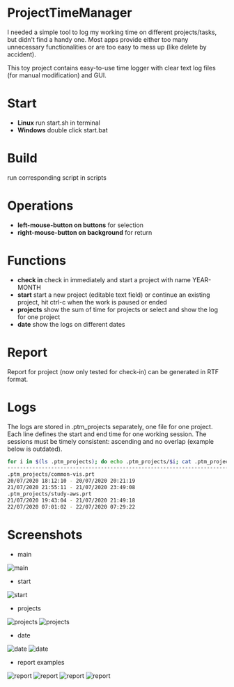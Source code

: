 # ProjectTimeManager

I needed a simple tool to log my working time on different projects/tasks, but didn't find a handy one. Most apps
provide either too many unnecessary functionalities or are too easy to mess up (like delete by accident).

This toy project contains easy-to-use time logger with clear text log files (for manual modification) and GUI.

# Start

- **Linux** run start.sh in terminal
- **Windows** double click start.bat

# Build

run corresponding script in scripts

# Operations

- **left-mouse-button on buttons** for selection
- **right-mouse-button on background** for return

# Functions

- **check in** check in immediately and start a project with name YEAR-MONTH
- **start** start a new project (editable text field) or continue an existing project, hit ctrl-c when the work is
paused or ended
- **projects** show the sum of time for projects or select and show the log for one project
- **date** show the logs on different dates

# Report

Report for project (now only tested for check-in) can be generated in RTF format.

# Logs

The logs are stored in .ptm_projects separately, one file for one project. Each line defines the start and end time for
one working session. The sessions must be timely consistent: ascending and no overlap (example below is outdated).

```bash
for i in $(ls .ptm_projects); do echo .ptm_projects/$i; cat .ptm_projects/$i; done
----------------------------------------------------------------------------------
.ptm_projects/common-vis.prt
20/07/2020 18:12:10 - 20/07/2020 20:21:19
21/07/2020 21:55:11 - 21/07/2020 23:49:08
.ptm_projects/study-aws.prt
21/07/2020 19:43:04 - 21/07/2020 21:49:18
22/07/2020 07:01:02 - 22/07/2020 07:29:22
```

# Screenshots

- main

![main](https://github.com/t-lou/ProjectTimeManager/blob/master/doc/main-1.png)

- start

![start](https://github.com/t-lou/ProjectTimeManager/blob/master/doc/start-1.png)

- projects

![projects](https://github.com/t-lou/ProjectTimeManager/blob/master/doc/projects-1.png)
![projects](https://github.com/t-lou/ProjectTimeManager/blob/master/doc/projects-2.png)

- date

![date](https://github.com/t-lou/ProjectTimeManager/blob/master/doc/date-1.png)
![date](https://github.com/t-lou/ProjectTimeManager/blob/master/doc/date-2.png)

- report examples

![report](https://github.com/t-lou/ProjectTimeManager/blob/master/doc/report_google_doc.png)
![report](https://github.com/t-lou/ProjectTimeManager/blob/master/doc/report_word.png)
![report](https://github.com/t-lou/ProjectTimeManager/blob/master/doc/report_wordpad.png)
![report](https://github.com/t-lou/ProjectTimeManager/blob/master/doc/report_libreoffice.png)
